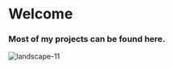 # Welcome
### Most of my projects can be found here.

![landscape-11](https://user-images.githubusercontent.com/83873717/191301892-2d5b0ccf-0799-4465-8ad2-3bc0fe798324.png)
